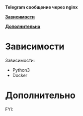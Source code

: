 **Telegram сообщение через nginx**

**[Зависимости](#Зависимости)**

**[Дополнительно](#Дополнительно)**


# Зависимости
Зависимости:
- Python3
- Docker

# Дополнительно

FYI:

